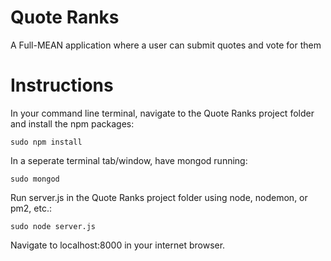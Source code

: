 # Quote Ranks
A Full-MEAN application where a user can submit quotes and vote for them

# Instructions

In your command line terminal, navigate to the Quote Ranks project folder and install the npm packages:

```
sudo npm install
```

In a seperate terminal tab/window, have mongod running:

```
sudo mongod
```

Run server.js in the Quote Ranks project folder using node, nodemon, or pm2, etc.:

```
sudo node server.js
```

Navigate to localhost:8000 in your internet browser.
